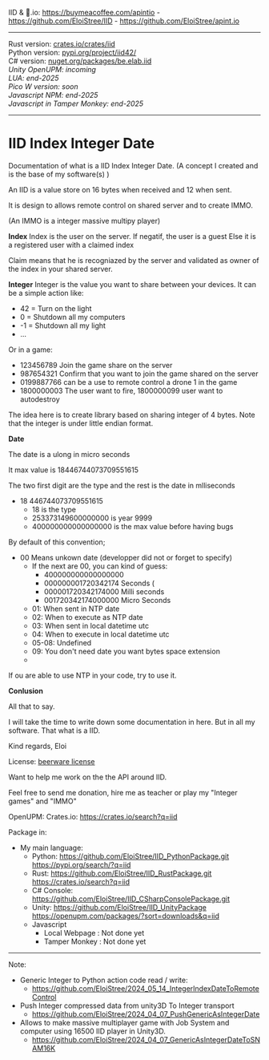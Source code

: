 IID & 🍺.io: https://buymeacoffee.com/apintio - https://github.com/EloiStree/IID - https://github.com/EloiStree/apint.io

--------------------------------------

Rust version: [crates.io/crates/iid](https://crates.io/crates/iid)  
Python version: [pypi.org/project/iid42/](https://pypi.org/project/iid42/)  
C# version: [nuget.org/packages/be.elab.iid](https://www.nuget.org/packages/be.elab.iid)  
_Unity OpenUPM: incoming_  
_LUA: end-2025_    
_Pico W version: soon_    
_Javascript NPM: end-2025_  
_Javascript in Tamper Monkey: end-2025_  

-----------

# IID Index Integer Date

Documentation of what is a IID  Index Integer Date. (A concept I created and is the base of my software(s) )


An IID is a value store on 16 bytes when received and 12 when sent.

It is design to allows remote control on shared server and to create IMMO.

(An IMMO is a integer massive multipy player)

**Index**
Index is the user on the server.
If negatif, the user is a guest
Else it is a registered user with a claimed index

Claim means that he is recogniazed by the server and validated as owner of the index in your shared server.

**Integer**
Integer is the value you want to share between your devices. 
It can be a simple action like:
- 42 = Turn on the light
- 0 = Shutdown all my computers
- -1 = Shutdown all my light
- ...

Or in a game:
- 123456789 Join the game share on the server
- 987654321 Confirm that you want to join the game shared on the server
- 0199887766 can be a use to remote control a drone 1 in the game 
- 1800000003 The user want to fire,  1800000099 user want to autodestroy

The idea here is to create library based on sharing integer of 4 bytes.
Note that the integer is under little endian format.

**Date**

The date is a ulong in micro seconds

It max value is 18446744073709551615

The two first digit are the type and the rest is the date in mlliseconds
- 18 446744073709551615
  - 18 is the type
  - 253373149600000000 is year 9999
  - 400000000000000000 is the max value before having bugs
 
By default of this convention;
- 00 Means unkown date (developper did not or forget to specify)
  - If the next are 00, you can kind of guess:
    - 400000000000000000 
    - 000000001720342174 Seconds (
    - 000001720342174000 Milli seconds
    - 001720342174000000 Micro Seconds
  - 01: When sent in NTP date
  - 02: When to execute as NTP date
  - 03: When sent in local datetime utc
  - 04: When to execute in local datetime utc
  - 05-08: Undefined
  - 09: You don't need date you want bytes space extension
  - 
 If ou are able to use NTP in your code, try to use it.





**Conlusion**

All that to say.

I will take the time to write down some documentation in here.
But in all my software. That what is a IID.

Kind regards,
Eloi

License: [beerware license](https://en.wikipedia.org/wiki/Beerware)

Want to help me work on the the API around IID.

Feel free to send me donation, hire me as teacher or play my "Integer games" and "IMMO"




OpenUPM: 
Crates.io: https://crates.io/search?q=iid



Package in:
- My main language:
  - Python: https://github.com/EloiStree/IID_PythonPackage.git  https://pypi.org/search/?q=iid
  - Rust: https://github.com/EloiStree/IID_RustPackage.git  https://crates.io/search?q=iid
  - C# Console: https://github.com/EloiStree/IID_CSharpConsolePackage.git
  - Unity: https://github.com/EloiStree/IID_UnityPackage  https://openupm.com/packages/?sort=downloads&q=iid
  - Javascript
    - Local Webpage : Not done yet
    - Tamper Monkey :   Not done yet



---------------------

Note:
- Generic Integer to Python action code read / write:
  - https://github.com/EloiStree/2024_05_14_IntegerIndexDateToRemoteControl
- Push Integer compressed data from unity3D To Integer transport 
  - https://github.com/EloiStree/2024_04_07_PushGenericAsIntegerDate
- Allows to make massive multiplayer game with Job System and computer using 16500 IID player in Unity3D.
  - https://github.com/EloiStree/2024_04_07_GenericAsIntegerDateToSNAM16K

